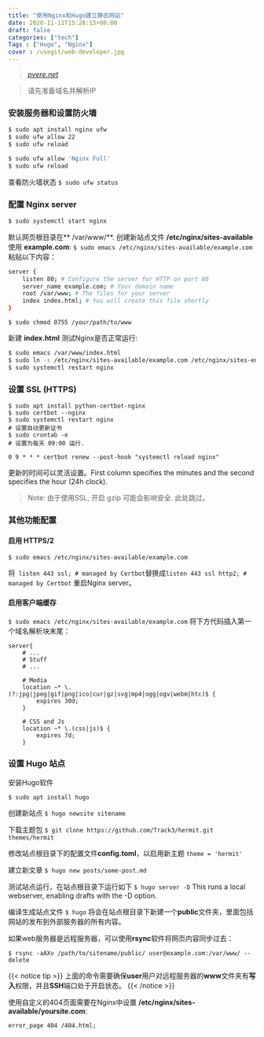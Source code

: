 ```yaml
---
title: "使用Nginx和Hugo建立静态网站"
date: 2020-11-11T15:28:15+08:00
draft: false
categories: ["tech"]
Tags : ["Hugo", "Nginx"]
cover : /usegit/web-developer.jpg
---
```


> *[pvere.net](https://pvera.net/posts/create-site-nginx-hugo/)*

> 请先准备域名并解析IP
  

### 安装服务器和设置防火墙
```bash
$ sudo apt install nginx ufw
$ sudo ufw allow 22
$ sudo ufw reload

$ sudo ufw allow 'Nginx Full'
$ sudo ufw reload
```
查看防火墙状态
`$ sudo ufw status`


### 配置 Nginx server
```bash
$ sudo systemctl start nginx
```
默认网页根目录在** /var/www/**. 
创建新站点文件 **/etc/nginx/sites-available**  使用 **example.com**:
`$ sudo emacs /etc/nginx/sites-available/example.com`
粘贴以下内容：
```bash
server {
    listen 80; # Configure the server for HTTP on port 80
    server_name example.com; # Your domain name
    root /var/www; # The files for your server
    index index.html; # You will create this file shortly
}
```

`$ sudo chmod 0755 /your/path/to/www`

新建 **index.html** 测试Nginx是否正常运行:
```bash
$ sudo emacs /var/www/index.html
$ sudo ln -s /etc/nginx/sites-available/example.com /etc/nginx/sites-enabled/
$ sudo systemctl restart nginx
```

### 设置 SSL (HTTPS)

```
$ sudo apt install python-certbot-nginx
$ sudo certbot --nginx
$ sudo systemctl restart nginx
# 设置自动更新证书
$ sudo crontab -e
# 设置为每天 09:00 运行.

0 9 * * * certbot renew --post-hook "systemctl reload nginx"
```
更新的时间可以灵活设置。First column specifies the minutes and the second specifies the hour (24h clock).

>Note: 由于使用SSL, 开启 gzip 可能会影响安全. 此处跳过。

### 其他功能配置

#### 启用 HTTPS/2
```
$ sudo emacs /etc/nginx/sites-available/example.com
```
将` listen 443 ssl; # managed by Certbot`替换成`listen 443 ssl http2; # managed by Certbot`
重启Nginx server。


#### 启用客户端缓存

`$ sudo emacs /etc/nginx/sites-available/example.com`
将下方代码插入第一个域名解析块末尾：
```
server{
    # ...
    # Stuff
    # ...

    # Media
    location ~* \.(?:jpg|jpeg|gif|png|ico|cur|gz|svg|mp4|ogg|ogv|webm|htc)$ {
        expires 30d;
    }

    # CSS and Js
    location ~* \.(css|js)$ {
        expires 7d;
    }
```
  
  

### 设置 Hugo 站点

安装Hugo软件
```
$ sudo apt install hugo
```
创建新站点
`$ hugo newsite sitename`

下载主题包
`$ git clone https://github.com/Track3/hermit.git themes/hermit`

修改站点根目录下的配置文件**config.toml**，以启用新主题
`theme = 'hermit'`

建立新文章
`$ hugo new posts/some-post.md`

测试站点运行，在站点根目录下运行如下
`$ hugo server -D`
This runs a local webserver, enabling drafts with the -D option. 

编译生成站点文件
`$ hugo`
将会在站点根目录下新建一个**public**文件夹，里面包括网站的发布到外部服务器的所有内容。


如果web服务器是远程服务器，可以使用**rsync**软件将网页内容同步过去：
```
$ rsync -aAXv /path/to/sitename/public/ user@example.com:/var/www/ --delete
```
{{< notice tip >}}
 上面的命令需要确保**user**用户对远程服务器的**www**文件夹有**写入**权限，并且**SSH**端口处于开启状态。
{{< /notice >}}


使用自定义的404页面需要在Nginx中设置
**/etc/nginx/sites-available/yoursite.com**:
```
error_page 404 /404.html;
```